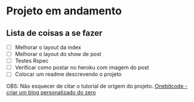 # Projeto em andamento 

## Lista de coisas a se fazer 

- [ ] Melhorar o layout da index
- [ ] Melhorar o layout do show de post
- [ ] Testes Rspec
- [ ] Verificar como postar no heroku com imagem do post
- [ ] Colocar um readme descrevendo o projeto

OBS: Não esquecer de citar o tutorial de origem do projeto.
[Onebitcode - criar um blog personalizado do zero](https://onebitcode.com/rails-bulma-criando-um-blog-do-zero-em-poucos-minutos/)





